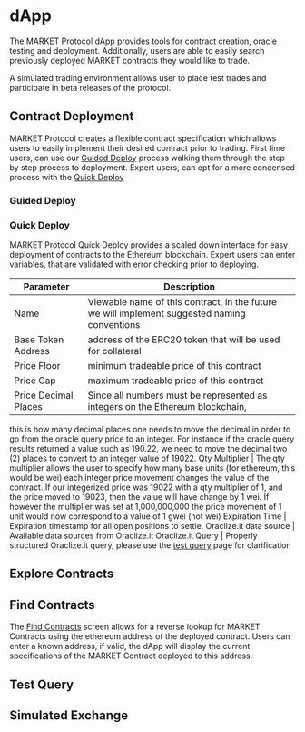 # dApp

The MARKET Protocol dApp provides tools for contract creation, oracle testing and deployment. 
Additionally, users are able to easily search previously deployed MARKET contracts they would 
like to trade.

A simulated trading environment allows user to place test trades and participate in beta
releases of the protocol.

## Contract Deployment

MARKET Protocol creates a flexible contract specification which allows users to easily implement
their desired contract prior to trading.  First time users, can use our 
[Guided Deploy](https://dapp.marketprotocol.io/contract/deploy?mode=guided) process
walking them through the step by step process to deployment.  Expert users, can opt for a more
condensed process with the [Quick Deploy](https://dapp.marketprotocol.io/contract/deploy?mode=quick) 

### Guided Deploy



### Quick Deploy

MARKET Protocol Quick Deploy provides a scaled down interface for easy deployment of contracts to the 
Ethereum blockchain.  Expert users can enter variables, that are validated with error checking prior
to deploying.

Parameter | Description
--------- |  -----------
Name | Viewable name of this contract, in the future we will implement suggested naming conventions 
Base Token Address | address of the ERC20 token that will be used for collateral
Price Floor | minimum tradeable price of this contract
Price Cap | maximum tradeable price of this contract
Price Decimal Places | Since all numbers must be represented as integers on the Ethereum blockchain, 
this is how many decimal places one needs to move the decimal in order to go from the oracle query price to an integer. 
For instance if the oracle query results returned a value such as 190.22, we need to move the decimal two (2) 
places to convert to an integer value of 19022.
Qty Multiplier | The qty multiplier allows the user to specify how many base units (for ethereum, 
this would be wei) each integer price movement changes the value of the contract. If our integerized 
price was 19022 with a qty multiplier of 1, and the price moved to 19023, then the value will have change by 1 wei. 
If however the multiplier was set at 1,000,000,000 the price movement of 1 unit would now correspond to 
a value of 1 gwei (not wei)
Expiration Time |  Expiration timestamp for all open positions to settle.
Oraclize.it data source |  Available data sources from Oraclize.it
Oraclize.it Query |  Properly structured Oraclize.it query, please use the
 [test query](http://dapp.marketprotocol.io/test) page for clarification


## Explore Contracts

## Find Contracts

The [Find Contracts](https://dapp.marketprotocol.io/contract/find) screen allows for a reverse lookup
for MARKET Contracts using the ethereum address of the deployed contract.  Users can enter
a known address, if valid, the dApp will display the current specifications of the MARKET Contract
deployed to this address.

## Test Query 

## Simulated Exchange
